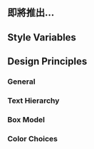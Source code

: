 ## 即將推出...

## Style Variables
## Design Principles
### General
### Text Hierarchy
### Box Model
### Color Choices

